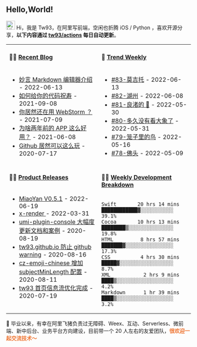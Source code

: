 ## Hello,World!

<img src='https://qpluspicture.oss-cn-beijing.aliyuncs.com/6LjjQA/Hi.gif' alt='Hi' width="24"/> Hi，我是 Tw93，在阿里写前端，空闲也折腾 iOS / Python ，喜欢开源分享，**以下内容通过 <a href="https://github.com/tw93/tw93/actions" target="_blank">tw93/actions</a> 每日自动更新**。

<table width="960px">
<tr>
<td valign="top" width="50%">

#### 🤾‍♂️ <a href="https://tw93.github.io/" target="_blank">Recent Blog</a>

<img width="441" height="1">

<!-- blog starts -->

- <a href='https://tw93.fun/2022-06-13/a-good-markdown.html' target='_blank'>妙言 Markdown 编辑器介绍</a> - 2022-06-13
- <a href='https://tw93.fun/2021-09-08/code.html' target='_blank'>如何给你的代码祝寿</a> - 2021-09-08
- <a href='https://tw93.fun/2021-07-09/webstorm.html' target='_blank'>你居然还在用 WebStorm ？</a> - 2021-07-09
- <a href='https://tw93.fun/2021-06-08/app.html' target='_blank'>为啥两年前的 APP 这么好用？</a> - 2021-06-08
- <a href='https://tw93.fun/2020-07-17/markdown.html' target='_blank'>Github 居然可以这么玩</a> - 2020-07-17
<!-- blog ends -->

</td>
<td valign="top" width="50%">


#### 🎉 <a href="https://github.com/tw93/weekly" target="_blank">Trend Weekly</a>

<img width="441" height="1">

<!-- weekly starts -->

- [#83-莫吉托](https://github.com/tw93/weekly/tree/main/md/%2383-%E8%8E%AB%E5%90%89%E6%89%98.md) - 2022-06-13
- [#82-湖州](https://github.com/tw93/weekly/tree/main/md/%2382-%E6%B9%96%E5%B7%9E.md) - 2022-06-08
- [#81-良渚的 🦌](https://github.com/tw93/weekly/tree/main/md/%2381-%E8%89%AF%E6%B8%9A%E7%9A%84%F0%9F%A6%8C.md) - 2022-05-30
- [#80-多久没有看大象了](https://github.com/tw93/weekly/tree/main/md/%2380-%E5%A4%9A%E4%B9%85%E6%B2%A1%E6%9C%89%E7%9C%8B%E5%A4%A7%E8%B1%A1%E4%BA%86.md) - 2022-05-31
- [#79-笼子里的鸟](https://github.com/tw93/weekly/tree/main/md/%2379-%E7%AC%BC%E5%AD%90%E9%87%8C%E7%9A%84%E9%B8%9F.md) - 2022-05-16
- [#78-佛头](https://github.com/tw93/weekly/tree/main/md/%2378-%E4%BD%9B%E5%A4%B4.md) - 2022-05-09

<!-- weekly ends -->

</td>
</tr>
<tr>
<td valign="top" width="50%">

#### 🏋️‍♀️ <a href="https://github.com/tw93/tw93/blob/main/releases.md" target="_blank">Product Releases</a>

<img width="441" height="1">
<!-- recent_releases starts -->

- <a href='https://github.com/tw93/MiaoYan/releases/tag/V0.5.1' target='_blank'>MiaoYan V0.5.1</a> - 2022-06-19
- <a href='https://github.com/alibaba/x-render/releases/tag/v1.9.9' target='_blank'>x-render </a> - 2022-03-31
- <a href='https://github.com/tw93/umi-plugin-console/releases/tag/v0.2.2' target='_blank'>umi-plugin-console 大幅度更新文档和案例</a> - 2020-08-19
- <a href='https://github.com/tw93/tw93.github.io/releases/tag/v0.2.0' target='_blank'>tw93.github.io 防止 github warning</a> - 2020-08-16
- <a href='https://github.com/tw93/cz-emoji-chinese/releases/tag/v0.3.1' target='_blank'>cz-emoji-chinese 增加 subjectMinLength 配置</a> - 2020-08-11
- <a href='https://github.com/tw93/tw93/releases/tag/V1.0' target='_blank'>tw93 首页信息流优化完成</a> - 2020-07-19
<!-- recent_releases ends -->

</td>

<td valign="top" width="50%">

#### 🏊‍♂️ <a href="https://gist.github.com/tw93/7854aac61f991ef4e7ae7b8440e4fdc6" target="_blank">Weekly Development Breakdown</a>

<img width="441" height="1">

<!-- code_time starts -->

```text
Swift       20 hrs 14 mins  ████████████▓░░░░░░░░░░░  39.1%
Cocoa       10 hrs 13 mins  ████████▒░░░░░░░░░░░░░░░  19.8%
HTML         8 hrs 57 mins  ███████▓░░░░░░░░░░░░░░░░  17.3%
CSS          4 hrs 30 mins  █████▓░░░░░░░░░░░░░░░░░░   8.7%
XML           2 hrs 9 mins  ████▒░░░░░░░░░░░░░░░░░░░   4.2%
Markdown      1 hr 39 mins  ████▒░░░░░░░░░░░░░░░░░░░   3.2%
```

<!-- code_time ends -->
</td>
  </tr>
  </table>

📮 毕业以来，有幸在阿里飞猪负责过无障碍、Weex、互动、Serverless、微前端、新中后台、业务平台方向建设，目前带一个 20 人左右的友爱团队，<span style="color:#EE722E">**很欢迎一起交流技术～</span>**
